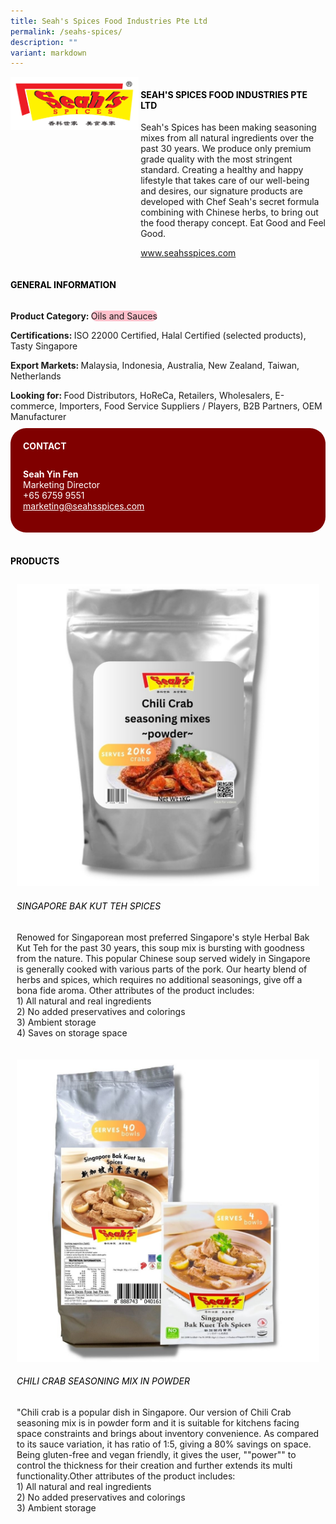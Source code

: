 ```yaml
---
title: Seah's Spices Food Industries Pte Ltd
permalink: /seahs-spices/
description: ""
variant: markdown
---
```

<div class="flex-paragraph">
	<div style="display: flex; flex-wrap: wrap;" class="flex-container">
		<div style="flex: 1 1 40%; display: block;" class="card sgds">
			<img src="/images/Seahs%20Spices/seahs_spices_logo.png">
		</div>
		<div style="flex: 1 1 58%; display: block; margin-left: 3px" class="card-sgds">
			<h4 style="text-transform: uppercase; color: black;"><b>Seah's Spices Food Industries Pte Ltd</b></h4>
			<p>Seah's Spices has been making seasoning mixes from all natural ingredients over the past 30 years. We produce only premium grade quality with the most stringent standard. Creating a healthy and happy lifestyle that takes care of our well-being and desires, our signature products are developed with Chef Seah's secret formula combining with Chinese herbs, to bring out the food therapy concept. Eat Good and Feel Good.</p>
			<p><a target="_blank" href="https://www.seahsspices.com">www.seahsspices.com</a></p>
		</div>
	</div>
</div>

<h4 style="text-transform: uppercase; color: black;">
	<b>General Information</b>
</h4>
<div style="display: flex; flex-wrap: wrap;" class="flex-container">
	<div style="flex: 1 1 65%; display: block; align-self: stretch" class="card sgds">
		<div class="flex-paragraph">
			<p>
				<b>Product Category: </b>
				<span style="background-color: pink; border-radius: 10px;">Oils and Sauces</span>
			</p>
			<p>
				<b>Certifications: </b>ISO 22000 Certified, Halal Certified (selected products), Tasty Singapore
			</p>
			<p>
				<b>Export Markets: </b>Malaysia, Indonesia, Australia, New Zealand, Taiwan, Netherlands
			</p>
			<p style="margin-bottom: 10px;">
				<b>Looking for: </b>Food Distributors, HoReCa, Retailers, Wholesalers, E-commerce, Importers, Food Service Suppliers / Players, B2B Partners, OEM Manufacturer
			</p>
		</div>
	</div>
	<div style="flex: 1 1 35%; padding: 10px; display: block; background-color: maroon; border-radius: 25px; align-self: center;" class="card sgds">
		<h4 style="color: white; margin-top: 10px; margin-left: 10px;">CONTACT</h4>
		<div class="flex-paragraph">
			<p style="padding: 10px; color: white;">
				<b>Seah Yin Fen</b>
				<br>Marketing Director<br>+65 6759 9551<br>
				<a style="color: white;" href="mailto:marketing@seahsspices.com">marketing@seahsspices.com</a>
			</p>
		</div>
	</div>
</div>
<br>
<h4 style="text-transform: uppercase; color: black;">
	<b>Products</b>
</h4>
<div style="display: flex; flex-wrap: wrap;">
	<div style="flex: 1 1 47%; margin: 10px; display: block;" class="card sgds">
		<div style="display: block;" class="flex-image">
			<img src="/images/Seahs%20Spices/seahs_spices_product_01.jpg">
		</div>
		<div class="flex-paragraph">
			<h6 style="text-transform: uppercase; color: black;">Singapore Bak Kut Teh Spices</h6>
			<p>Renowed for Singaporean most preferred Singapore's style Herbal Bak Kut Teh for the past 30 years, this soup mix is bursting with goodness from the nature. This popular Chinese soup served widely in Singapore is generally cooked with various parts of the pork. Our hearty blend of herbs and spices, which requires no additional seasonings, give off a bona fide aroma. Other attributes of the product includes:<br>1) All natural and real ingredients<br>2) No added preservatives and colorings<br>3) Ambient storage<br>4) Saves on storage space</p>
		</div>
	</div>
	<div style="flex: 1 1 47%; margin: 10px; display: block;" class="card sgds">
		<div style="display: block;" class="flex-image">
			<img src="/images/Seahs%20Spices/seahs_spices_product_02.jpg">
		</div>
		<div class="flex-paragraph">
			<h6 style="text-transform: uppercase; color: black;">Chili Crab Seasoning Mix In Powder</h6>
			<p>"Chili crab is a popular dish in Singapore. Our version of Chili Crab seasoning mix is in powder form and it is suitable for kitchens facing space constraints and brings about inventory convenience. As compared to its sauce variation, it has ratio of 1:5, giving a 80% savings on space. Being gluten-free and vegan friendly, it gives the user, ""power"" to control the thickness for their creation and further extends its multi functionality.Other attributes of the product includes:<br>1) All natural and real ingredients<br>2) No added preservatives and colorings<br>3) Ambient storage</p>
		</div>
	</div>
</div>